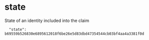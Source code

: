 # state

State of an identity included into the claim
```
  "state": b69559b526830e6895612018f6be26e5d83dbd47354544cb03bf4aa4a3381f0d
```